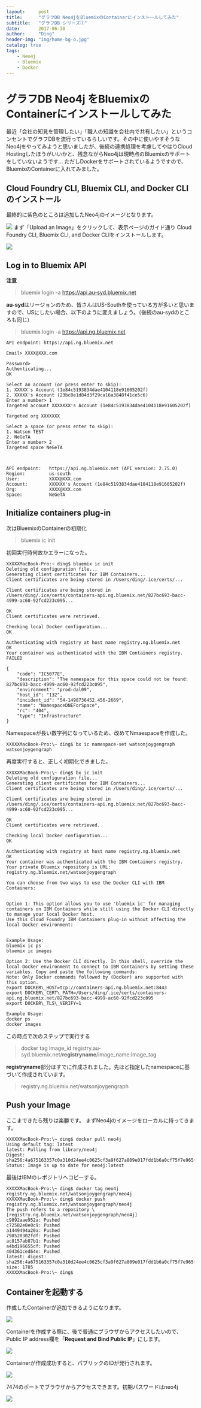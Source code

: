 ```yaml
---
layout:     post
title:      "グラフDB Neo4jをBluemixのContainerにインストールしてみた"
subtitle:   "グラフDB シリーズ①"
date:       2017-06-30
author:     "Ding"
header-img: "img/home-bg-o.jpg"
catalog: true
tags:
    - Neo4j
    - Bluemix
    - Docker
---
```

# グラフDB Neo4j をBluemixのContainerにインストールしてみた

最近「会社の知見を管理したい」「職人の知識を会社内で共有したい」というコンセントでグラフDBを流行っているらしいです。その中に使いやすそうなNeo4jをやってみようと思いましたが、後続の連携処理を考慮してやはりCloud Hostingしたほうがいいかと、残念ながらNeo4jは現時点のBluemixのサポートをしていないようです… ただしDockerをサポートされているようですので、BluemixのContainerに入れてみました。

## Cloud Foundry CLI, Bluemix CLI, and Docker CLIのインストール
最終的に紫色のところは追加したNeo4jのイメージとなります。

![](https://farm5.staticflickr.com/4257/34771024844_d354994813_o.jpg)
まず「Upload an Image」をクリックして、表示ページのガイド通り Cloud Foundry CLI, Bluemix CLI, and Docker CLIをインストールします。

![](https://farm5.staticflickr.com/4255/35444191322_4cf3c30fae_o.jpg)

## Log in to Bluemix API

**注意**
> bluemix login -a https://api.au-syd.bluemix.net

**au-syd**はリージョンのため、皆さんはUS-Southを使っている方が多いと思いますので、USにしたい場合、以下のように変えましょう。（後続のau-sydのところも同じ）

> bluemix login -a https://api.ng.bluemix.net

	API endpoint: https://api.ng.bluemix.net
	
	Email> XXXX@XXX.com
	
	Password> 
	Authenticating...
	OK
	
	Select an account (or press enter to skip):
	1. XXXXX's Account (1e84c5193834dae4104118e91605202f)
	2. XXXXX's Account (23bc8e1d84d3f29ca16a3848f41ce5c6)
	Enter a number> 1
	Targeted account XXXXXXX's Account (1e84c5193834dae4104118e91605202f)
	
	Targeted org XXXXXXX
	
	Select a space (or press enter to skip):
	1. Watson TEST
	2. NeGeTA
	Enter a number> 2
	Targeted space NeGeTA
	
	
	                   
	API endpoint:   https://api.ng.bluemix.net (API version: 2.75.0)   
	Region:         us-south   
	User:           XXXX@XXX.com   
	Account:        XXXXXX's Account (1e84c5193834dae4104118e91605202f)   
	Org:            XXXX@XXX.com
	Space:          NeGeTA   
	

## Initialize containers plug-in

次はBluemixのContainerの初期化

> bluemix ic init

初回実行時何故かエラーになった。

	XXXXXMacBook-Pro:~ ding$ bluemix ic init
	Deleting old configuration file...
	Generating client certificates for IBM Containers...
	Client certificates are being stored in /Users/ding/.ice/certs/...
	
	Client certificates are being stored in /Users/ding/.ice/certs/containers-api.ng.bluemix.net/827bc693-bacc-4999-ac60-92fcd223c095...
	
	OK
	Client certificates were retrieved.
	
	Checking local Docker configuration...
	OK
	
	Authenticating with registry at host name registry.ng.bluemix.net
	OK
	Your container was authenticated with the IBM Containers registry.
	FAILED
	
	{
	    "code": "IC5077E", 
	    "description": "The namespace for this space could not be found: 827bc693-bacc-4999-ac60-92fcd223c095", 
	    "environment": "prod-dal09", 
	    "host_id": "132", 
	    "incident_id": "54-1498736452.456-2669", 
	    "name": "NamespaceDNEForSpace", 
	    "rc": "404", 
	    "type": "Infrastructure"
	}
	

Namespaceが長い数字列になっているため、改めてNmaespaceを作成した。

	XXXXXMacBook-Pro:\~ ding$ bx ic namespace-set watsonjoygengraph
	watsonjoygengraph

再度実行すると、正しく初期化できました。

	XXXXXMacBook-Pro:\~ ding$ bx ic init
	Deleting old configuration file...
	Generating client certificates for IBM Containers...
	Client certificates are being stored in /Users/ding/.ice/certs/...
	
	Client certificates are being stored in /Users/ding/.ice/certs/containers-api.ng.bluemix.net/827bc693-bacc-4999-ac60-92fcd223c095...
	
	OK
	Client certificates were retrieved.
	
	Checking local Docker configuration...
	OK
	
	Authenticating with registry at host name registry.ng.bluemix.net
	OK
	Your container was authenticated with the IBM Containers registry.
	Your private Bluemix repository is URL: registry.ng.bluemix.net/watsonjoygengraph
	
	You can choose from two ways to use the Docker CLI with IBM Containers:
	
	
	Option 1: This option allows you to use 'bluemix ic' for managing containers on IBM Containers while still using the Docker CLI directly to manage your local Docker host.
	Use this Cloud Foundry IBM Containers plug-in without affecting the local Docker environment:
	
	
	Example Usage:
	bluemix ic ps
	bluemix ic images
	
	Option 2: Use the Docker CLI directly. In this shell, override the local Docker environment to connect to IBM Containers by setting these variables. Copy and paste the following commands:
	Note: Only Docker commands followed by (Docker) are supported with this option. 
	export DOCKER\_HOST=tcp://containers-api.ng.bluemix.net:8443
	export DOCKER\_CERT\_PATH=/Users/ding/.ice/certs/containers-api.ng.bluemix.net/827bc693-bacc-4999-ac60-92fcd223c095
	export DOCKER\_TLS\_VERIFY=1
	
	Example Usage:
	docker ps
	docker images

この時点で次のステップで実行する

> docker tag image\_id registry.au-syd.bluemix.net/**registryname**/image\_name:image\_tag

**registryname**部分はすでに作成されました。先ほど指定したnamespaceに基づいて作成されています。

> registry.ng.bluemix.net/watsonjoygengraph

## Push your Image

ここまできたら残りは楽勝です。
まずNeo4jのイメージをローカルに持ってきます。

	XXXXXMacBook-Pro:\~ ding$ docker pull neo4j
	Using default tag: latest
	latest: Pulling from library/neo4j
	Digest: sha256:4a675163357c0a310d24ee4c0625cf3a9f627a809e017fdd1b6a0cf75f7e965f
	Status: Image is up to date for neo4j:latest

最後はIBMのレポジトリへコピーする。

	XXXXXMacBook-Pro:\~ ding$ docker tag neo4j registry.ng.bluemix.net/watsonjoygengraph/neo4j
	XXXXXMacBook-Pro:\~ ding$ docker push registry.ng.bluemix.net/watsonjoygengraph/neo4j
	The push refers to a repository \[registry.ng.bluemix.net/watsonjoygengraph/neo4j]
	c9892aae952a: Pushed 
	c72582e0e0c9: Pushed 
	a1449494a20a: Pushed 
	798528302fdf: Pushed 
	ac8157ab87b1: Pushed 
	a4bd196655cf: Pushed 
	404361ced64e: Pushed 
	latest: digest: sha256:4a675163357c0a310d24ee4c0625cf3a9f627a809e017fdd1b6a0cf75f7e965f size: 1785
	XXXXXMacBook-Pro:\~ ding$ 

## Containerを起動する
作成したContainerが追加できるようになります。

![](https://farm5.staticflickr.com/4257/34771024844_d354994813_o.jpg)

Containerを作成する際に、後で普通にブラウザからアクセスしたいので、Public IP address欄を「**Request and Bind Public IP**」にします。

![](https://farm5.staticflickr.com/4193/35612608715_9daeb8f23a_o.jpg)

Containerが作成成功すると、パブリックのIDが発行されます。

![](https://farm5.staticflickr.com/4036/35226180690_004b1dfdf3_o.jpg)

7474のポートでブラウザからアクセスできます。初期パスワードはneo4j

![](https://farm5.staticflickr.com/4282/35612782295_666323abfd_o.jpg)
